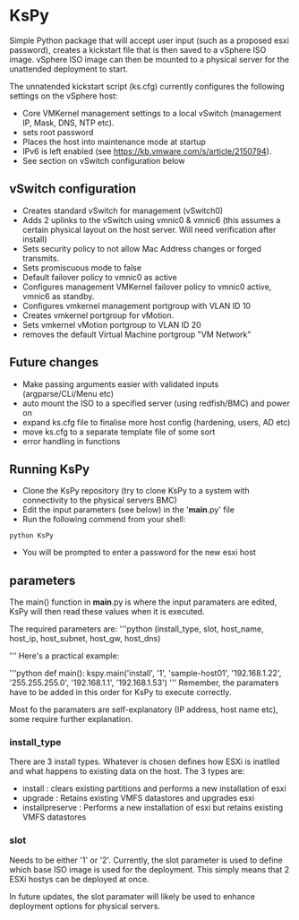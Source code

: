 # KsPy

Simple Python package that will accept user input (such as a proposed esxi password), creates a kickstart file that is then saved to a vSphere ISO image.
vSphere ISO image can then be mounted to a physical server for the unattended deployment to start.

The unnatended kickstart script (ks.cfg) currently configures the following settings on the vSphere host:

- Core VMKernel management settings to a local vSwitch (management IP, Mask, DNS, NTP etc).
- sets root password
- Places the host into maintenance mode at startup
- IPv6 is left enabled (see https://kb.vmware.com/s/article/2150794).
- See section on vSwitch configuration below

## vSwitch configuration

- Creates standard vSwitch for management (vSwitch0)
- Adds 2 uplinks to the vSwitch using vmnic0 & vmnic6 (this assumes a certain physical layout on the host server. Will need verification after install)
- Sets security policy to not allow Mac Address changes or forged transmits.
- Sets promiscuous mode to false
- Default failover policy to vmnic0 as active
- Configures management VMKernel failover policy to vmnic0 active, vmnic6 as standby.
- Configures vmkernel management portgroup with VLAN ID 10
- Creates vmkernel portgroup for vMotion.
- Sets vmkernel vMotion portgroup to VLAN ID 20
- removes the default Virtual Machine portgroup "VM Network"

## Future changes

- Make passing arguments easier with validated inputs (argparse/CLi/Menu etc)
- auto mount the ISO to a specified server (using redfish/BMC) and power on
- expand ks.cfg file to finalise more host config (hardening, users, AD etc)
- move ks.cfg to a separate template file of some sort
- error handling in functions

## Running KsPy

- Clone the KsPy repository (try to clone KsPy to a system with connectivity to the physical servers BMC)
- Edit the input parameters (see below) in the '__main__.py' file
- Run the following commend from your shell:

```shell
python KsPy
```

- You will be prompted to enter a password for the new esxi host

## parameters

The main() function in __main__.py  is where the input paramaters are edited, KsPy will then read these values when it is executed.

The required parameters are:
'''python
(install_type,
    slot,
    host_name,
    host_ip,
    host_subnet,
    host_gw,
    host_dns)

'''
Here's a practical example:

'''python
def main():
    kspy.main('install',
    '1',
    'sample-host01',
    '192.168.1.22',
    '255.255.255.0',
    '192.168.1.1',
    '192.168.1.53')
'''
Remember, the paramaters have to be added in this order for KsPy to execute correctly.

Most fo the paramaters are self-explanatory (IP address, host name etc), some require further explanation.

### install_type

There are 3 install types. Whatever is chosen defines how ESXi is inatlled and what happens to existing data on the host.
The 3 types are:

- install : clears existing partitions and performs a new installation of esxi
- upgrade :  Retains existing VMFS datastores and upgrades esxi
- installpreserve : Performs a new installation of esxi but retains existing VMFS datastores

### slot

Needs to be either '1' or '2'.
Currently, the slot parameter is used to define which base ISO image is used for the deployment. This simply means that 2 ESXi hostys can be deployed at once.

In future updates, the slot paramater will likely be used to enhance deployment options for physical servers.

